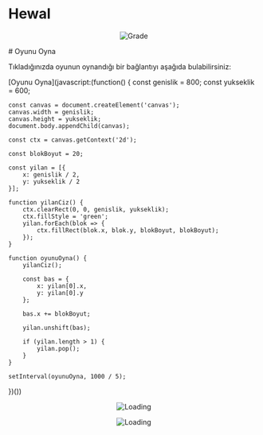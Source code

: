 # Hewal

<p align="center">
  <img src="https://img.shields.io/badge/Grade-<animation>?style=for-the-badge&logo=github" alt="Grade">
</p>
# Oyunu Oyna

Tıkladığınızda oyunun oynandığı bir bağlantıyı aşağıda bulabilirsiniz:

[Oyunu Oyna](javascript:(function() {
    const genislik = 800;
    const yukseklik = 600;

    const canvas = document.createElement('canvas');
    canvas.width = genislik;
    canvas.height = yukseklik;
    document.body.appendChild(canvas);

    const ctx = canvas.getContext('2d');

    const blokBoyut = 20;

    const yilan = [{
        x: genislik / 2,
        y: yukseklik / 2
    }];

    function yilanCiz() {
        ctx.clearRect(0, 0, genislik, yukseklik);
        ctx.fillStyle = 'green';
        yilan.forEach(blok => {
            ctx.fillRect(blok.x, blok.y, blokBoyut, blokBoyut);
        });
    }

    function oyunuOyna() {
        yilanCiz();

        const bas = {
            x: yilan[0].x,
            y: yilan[0].y
        };

        bas.x += blokBoyut;

        yilan.unshift(bas);

        if (yilan.length > 1) {
            yilan.pop();
        }
    }

    setInterval(oyunuOyna, 1000 / 5);
})())


<p align="center">
  <img src="https://img.shields.io/badge/Loading-<color>?style=for-the-badge&logo=github" alt="Loading">
</p>

<p align="center">
  <img src="https://media2.giphy.com/media/fLsqdVcQb6UxXOrGam/giphy.gif?cid=6c09b952agqovw810tpjmmk5osz0tmv1gt50koyz6d5y8za3&ep=v1_stickers_related&rid=giphy.gif&ct=s" alt="Loading">
</p>
